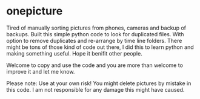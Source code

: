 # onepicture
Tired of manually sorting pictures from phones, cameras and backup of backups.
Built this simple python code to look for duplicated files.
With option to remove duplicates and re-arrange by time line folders.
There might be tons of those kind of code out there, I did this to learn python and making something useful.
Hope it benifit other people.

Welcome to copy and use the code and you are more than welcome to improve it and let me know.

Please note: 
Use at your own risk! You might delete pictures by mistake in this code.
I am not responsible for any damage this might have caused.

 
